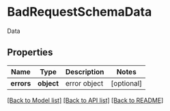 # BadRequestSchemaData

Data
## Properties
Name | Type | Description | Notes
------------ | ------------- | ------------- | -------------
**errors** | **object** | error object | [optional] 

[[Back to Model list]](../README.md#documentation-for-models) [[Back to API list]](../README.md#documentation-for-api-endpoints) [[Back to README]](../README.md)


